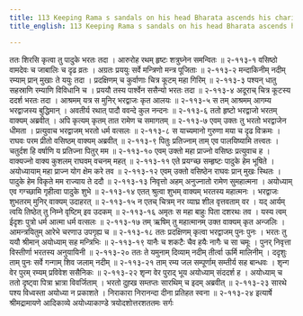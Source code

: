 ```yaml
---
title: 113 Keeping Rama s sandals on his head Bharata ascends his chariot
title_english: 113 Keeping Rama s sandals on his head Bharata ascends his chariot

---
```

<div class="audioEmbed"  caption="श्रीराम-हरिसीताराममूर्ति-घनपाठिभ्यां वचनम्" src="https://archive.org/download/Ramayana-recitation-Sriram-harisItArAmamUrti-Ghanapaati-v2/Kanda_2/Kanda_2_AYK-113-Bharathasya_Prathi_Nivartham.mp3"></div>
ततः शिरसि कृत्वा तु पादुके भरतः तदा ।  
आरुरोह रथम् हृष्टः शत्रुघ्नेन समन्वितः ॥ २-११३-१  
वसिष्ठो वामदेवः च जाबालिः च दृढ व्रतः ।  
अग्रतः प्रययुः सर्वे मन्त्रिणो मन्त्र पूजिताः ॥ २-११३-२  
मन्दाकिनीम् नदीम् रम्याम् प्रान् मुखाः ते ययुः तदा ।  
प्रदक्षिणम् च कुर्वाणाः चित्र कूटम् महा गिरिम् ॥ २-११३-३  
पश्यन् धातु सहस्राणि रम्याणि विविधानि च ।  
प्रययौ तस्य पार्श्वेन ससैन्यो भरतः तदा ॥ २-११३-४  
अदूराच् चित्र कूटस्य ददर्श भरतः तदा ।  
आश्रमम् यत्र स मुनिर् भरद्वाजः कृत आलयः ॥ २-११३-५  
स तम् आश्रमम् आगम्य भरद्वाजस्य बुद्धिमान् ।  
अवतीर्य रथात् पादौ ववन्दे कुल नन्दनः ॥ २-११३-६  
ततो हृष्टो भरद्वाजो भरतम् वाक्यम् अब्रवीत् ।  
अपि कृत्यम् कृतम् तात रामेण च समागतम् ॥ २-११३-७  
एवम् उक्तः तु भरतो भरद्वाजेन धीमता ।  
प्रत्युवाच भरद्वाजम् भरतो धर्म वत्सलः ॥ २-११३-८  
स याच्यमानो गुरुणा मया च दृढ विक्रमः ।  
राघवः परम प्रीतो वसिष्ठम् वाक्यम् अब्रवीत् ॥ २-११३-९  
पितुः प्रतिज्नाम् ताम् एव पालयिष्यामि तत्त्वतः ।  
चतुर्दश हि वर्षाणि य प्रतिज्ना पितुर् मम ॥ २-११३-१०  
एवम् उक्तो महा प्राज्नो वसिष्ठः प्रत्युवाच ह ।  
वाक्यज्नो वाक्य कुशलम् राघवम् वचनम् महत् ॥ २-११३-११  
एते प्रयग्च्छ सम्हृष्टः पादुके हेम भूषिते ।  
अयोध्यायाम् महा प्राज्न योग क्षेम करे तव ॥ २-११३-१२  
एवम् उक्तो वसिष्ठेन राघवः प्रान् मुखः स्थितः ।  
पादुके हेम विकृते मम राज्याय ते ददौ ॥ २-११३-१३  
निवृत्तो अहम् अनुज्नातो रामेण सुमहात्मना ।  
अयोध्याम् एव गग्च्छामि गृहीत्वा पादुके शुभे ॥ २-११३-१४  
एतत् श्रुत्वा शुभम् वाक्यम् भरतस्य महात्मनः ।  
भरद्वाजः शुभतरम् मुनिर् वाक्यम् उदाहरत् ॥ २-११३-१५  
न एतच् चित्रम् नर व्याघ्र शील वृत्तवताम् वर ।  
यद् आर्यम् त्वयि तिष्ठेत् तु निम्ने वृष्टिम् इव उदकम् ॥ २-११३-१६  
अमृतः स महा बाहुः पिता दशरथः तव ।  
यस्य त्वम् ईदृशः पुत्रो धर्म आत्मा धर्म वत्सलः ॥ २-११३-१७  
तम् ऋषिम् तु महात्मानम् उक्त वाक्यम् कृत अन्जलिः ।  
आमन्त्रयितुम् आरेभे चरणाउ उपगृह्य च ॥ २-११३-१८  
ततः प्रदक्षिणम् कृत्वा भरद्वाजम् पुनः पुनः ।  
भरतः तु ययौ श्रीमान् अयोध्याम् सह मन्त्रिभिः ॥ २-११३-१९  
यानैः च शकटैः चैव हयैः नागैः च सा चमूः ।  
पुनर् निवृत्ता विस्तीर्णा भरतस्य अनुयायिनी ॥ २-११३-२०  
ततः ते यमुनाम् दिव्याम् नदीम् तीर्त्वा ऊर्मि मालिनीम् ।  
ददृशुः ताम् पुनः सर्वे गन्गाम् शिव जलाम् नदीम् ॥ २-११३-२१  
ताम् रम्य जल सम्पूर्णाम् सम्तीर्य सह बान्धवः ।  
शृन्ग वेर पुरम् रम्यम् प्रविवेश ससैनिकः ॥ २-११३-२२  
शृन्ग वेर पुराद् भूय अयोध्याम् संददर्श ह ।  
अयोध्याम् च ततो दृष्ट्वा पित्रा भ्रात्रा विवर्जिताम् ।  
भरतो दुह्ख सम्तप्तः सारथिम् च इदम् अब्रवीत् ॥ २-११३-२३  
सारथे पश्य विध्वस्ता अयोध्या न प्रकाशते ।  
निराकारा निरानन्दा दीना प्रतिहत स्वना ॥ २-११३-२४  
इत्यार्षे श्रीमद्रामायणे आदिकाव्ये अयोध्याकाण्डे त्रयोदशोत्तरशततमः सर्गः